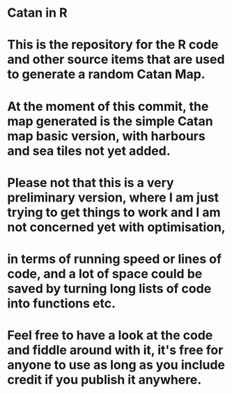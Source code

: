 # Catan in R 

# This is the repository for the R code and other source items that are used to generate a random Catan Map. 
# At the moment of this commit, the map generated is the simple Catan map basic version, with harbours and sea tiles not yet added. 
# Please not that this is a very preliminary version, where I am just trying to get things to work and I am not concerned yet with optimisation, 
# in terms of running speed or lines of code, and a lot of space could be saved by turning long lists of code into functions etc. 
# Feel free to have a look at the code and fiddle around with it, it's free for anyone to use as long as you include credit if you publish it anywhere.
